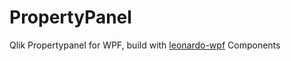 # PropertyPanel
Qlik Propertypanel for WPF, build with [leonardo-wpf](https://github.com/q2g/leonardo-wpf) Components